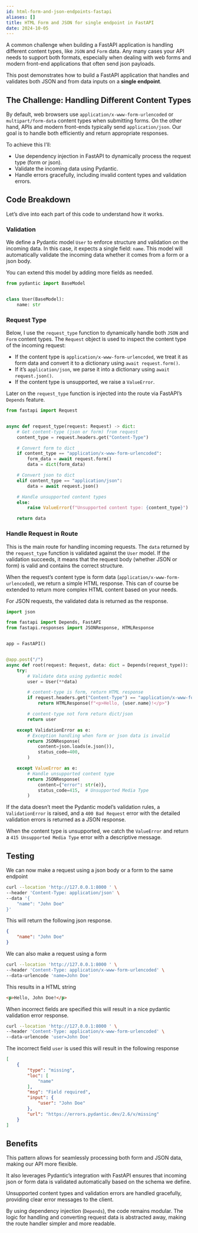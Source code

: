```yaml
---
id: html-form-and-json-endpoints-fastapi
aliases: []
title: HTML Form and JSON for single endpoint in FastAPI
date: 2024-10-05
---
```


A common challenge when building a FastAPI application is handling different content types, like `JSON` and `Form` data. Any many cases your API needs to support both formats, especially when dealing with web forms and modern front-end applications that often send json payloads.

This post demonstrates how to build a FastAPI application that handles and validates both JSON and from data inputs on a **single endpoint**.

## The Challenge: Handling Different Content Types

By default, web browsers use `application/x-www-form-urlencoded` or `multipart/form-data` content types when submitting forms. On the other hand, APIs and modern front-ends typically send `application/json`. Our goal is to handle both efficiently and return appropriate responses.

To achieve this I'll:

- Use dependency injection in FastAPI to dynamically process the request type (form or json).
- Validate the incoming data using Pydantic.
- Handle errors gracefully, including invalid content types and validation errors.

## Code Breakdown

Let’s dive into each part of this code to understand how it works.

### Validation

We define a Pydantic model `User` to enforce structure and validation on the incoming data. In this case, it expects a single field: `name`. This model will automatically validate the incoming data whether it comes from a form or a json body.

You can extend this model by adding more fields as needed.

```python
from pydantic import BaseModel


class User(BaseModel):
    name: str
```

### Request Type

Below, I use the `request_type` function to dynamically handle both `JSON` and `Form` content types. The `Request` object is used to inspect the content type of the incoming request:

- If the content type is `application/x-www-form-urlencoded`, we treat it as form data and convert it to a dictionary using `await request.form()`.
- If it’s `application/json`, we parse it into a dictionary using `await request.json()`.
- If the content type is unsupported, we raise a `ValueError`.

Later on the `request_type` function is injected into the route via FastAPI’s `Depends` feature.

```python
from fastapi import Request


async def request_type(request: Request) -> dict:
    # Get content-type (json or form) from request
    content_type = request.headers.get("Content-Type")

    # Convert form to dict
    if content_type == "application/x-www-form-urlencoded":
        form_data = await request.form()
        data = dict(form_data)

    # Convert json to dict
    elif content_type == "application/json":
        data = await request.json()

    # Handle unsupported content types
    else:
        raise ValueError(f"Unsupported content type: {content_type}")

    return data
```

### Handle Request in Route

This is the main route for handling incoming requests. The `data` returned by the `request_type` function is validated against the `User` model. If the validation succeeds, it means that the request body (whether JSON or form) is valid and contains the correct structure.

When the request’s content type is form data (`application/x-www-form-urlencoded`), we return a simple HTML response. This can of course be extended to return more complex HTML content based on your needs.

For JSON requests, the validated data is returned as the response.

```python
import json

from fastapi import Depends, FastAPI
from fastapi.responses import JSONResponse, HTMLResponse


app = FastAPI()


@app.post("/")
async def root(request: Request, data: dict = Depends(request_type)):
    try:
        # Validate data using pydantic model
        user = User(**data)

        # content-type is form, return HTML response
        if request.headers.get("Content-Type") == "application/x-www-form-urlencoded":
            return HTMLResponse(f"<p>Hello, {user.name}!</p>")

        # content-type not form return dict/json
        return user

    except ValidationError as e:
        # Exception handling when form or json data is invalid
        return JSONResponse(
            content=json.loads(e.json()),
            status_code=400,
        )

    except ValueError as e:
        # Handle unsupported content type
        return JSONResponse(
            content={"error": str(e)},
            status_code=415,  # Unsupported Media Type
        )
```

If the data doesn’t meet the Pydantic model’s validation rules, a `ValidationError` is raised, and a `400 Bad Request` error with the detailed validation errors is returned as a JSON response.

When the content type is unsupported, we catch the `ValueError` and return a `415 Unsupported Media Type` error with a descriptive message.

## Testing

We can now make a request using a json body or a form to the same endpoint

```sh
curl --location 'http://127.0.0.1:8000 ' \
--header 'Content-Type: application/json' \
--data '{
    "name": "John Doe"
}'
```

This will return the following json response.

```json
{
    "name": "John Doe"
}
```

We can also make a request using a form

```sh
curl --location 'http://127.0.0.1:8000 ' \
--header 'Content-Type: application/x-www-form-urlencoded' \
--data-urlencode 'name=John Doe'
```

This results in a HTML string

```html
<p>Hello, John Doe!</p>
```

When incorrect fields are specified this will result in a nice pydantic validation error response.

```sh
curl --location 'http://127.0.0.1:8000 ' \
--header 'Content-Type: application/x-www-form-urlencoded' \
--data-urlencode 'user=John Doe'
```
The incorrect field `user` is used this will result in the following response

```json
[
    {
        "type": "missing",
        "loc": [
            "name"
        ],
        "msg": "Field required",
        "input": {
            "user": "John Doe"
        },
        "url": "https://errors.pydantic.dev/2.6/v/missing"
    }
]
```

## Benefits

This pattern allows for seamlessly processing both form and JSON data, making our API more flexible.

It also leverages Pydantic’s integration with FastAPI ensures that incoming json or form data is validated automatically based on the schema we define.

Unsupported content types and validation errors are handled gracefully, providing clear error messages to the client.

By using dependency injection (`Depends`), the code remains modular. The logic for handling and converting request data is abstracted away, making the route handler simpler and more readable.


